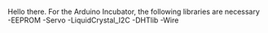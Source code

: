 Hello there. 
For the Arduino Incubator, the following libraries are necessary
-EEPROM
-Servo
-LiquidCrystal_I2C
-DHTlib
-Wire


